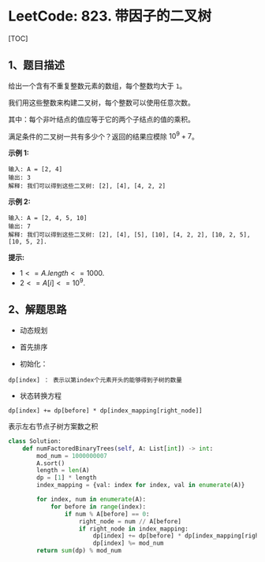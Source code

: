 # LeetCode: 823. 带因子的二叉树

[TOC]

## 1、题目描述

给出一个含有不重复整数元素的数组，每个整数均大于 `1`。

我们用这些整数来构建二叉树，每个整数可以使用任意次数。

其中：每个非叶结点的值应等于它的两个子结点的值的乘积。

满足条件的二叉树一共有多少个？返回的结果应模除 $10^{9} + 7$。

 

**示例 1:**

```
输入: A = [2, 4]
输出: 3
解释: 我们可以得到这些二叉树: [2], [4], [4, 2, 2]
```


**示例 2:**

```
输入: A = [2, 4, 5, 10]
输出: 7
解释: 我们可以得到这些二叉树: [2], [4], [5], [10], [4, 2, 2], [10, 2, 5], [10, 5, 2].
```

**提示:**

-   $1 <= A.length <= 1000.$
-   $2 <= A[i] <= 10 ^ 9.$



## 2、解题思路

-   动态规划
-   首先排序

-   初始化：

```
dp[index] ： 表示以第index个元素开头的能够得到子树的数量
```

-   状态转换方程

```
dp[index] += dp[before] * dp[index_mapping[right_node]]
```

表示左右节点子树方案数之积



```python
class Solution:
    def numFactoredBinaryTrees(self, A: List[int]) -> int:
        mod_num = 1000000007
        A.sort()
        length = len(A)
        dp = [1] * length
        index_mapping = {val: index for index, val in enumerate(A)}

        for index, num in enumerate(A):
            for before in range(index):
                if num % A[before] == 0:
                    right_node = num // A[before]
                    if right_node in index_mapping:
                        dp[index] += dp[before] * dp[index_mapping[right_node]]
                        dp[index] %= mod_num
        return sum(dp) % mod_num
```

